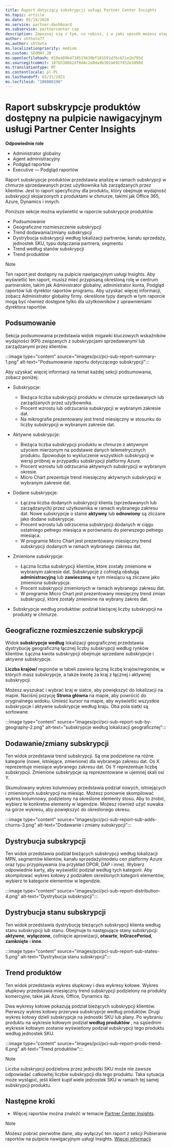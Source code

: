 ```yaml
---
title: Raport dotyczący subskrypcji usługi Partner Center Insights
ms.topic: article
ms.date: 05/19/2020
ms.service: partner-dashboard
ms.subservice: partnercenter-csp
description: Zapoznaj się z tym, co robisz, i w jaki sposób możesz ulepszyć subskrypcje w chmurze, które są sprzedawane klientom lub którymi chcesz zarządzać.
author: shthota77
ms.author: shthota
ms.localizationpriority: medium
ms.custom: SEOMAY.20
ms.openlocfilehash: 019e489b4738515639bf181591dfbc671e1b795d
ms.sourcegitcommit: 10765386b2df0d4c2e8da9b302a692f452e1090d
ms.translationtype: MT
ms.contentlocale: pl-PL
ms.lasthandoff: 03/31/2021
ms.locfileid: "106086196"
---
```

# <a name="product-subscriptions-report-available-from-the-partner-center-insights-dashboard"></a>Raport subskrypcje produktów dostępny na pulpicie nawigacyjnym usługi Partner Center Insights

**Odpowiednie role**

- Administrator globalny
- Agent administracyjny
- Podgląd raportów
- Executive — Podgląd raportów

Raport subskrypcje produktów przedstawia analizę w ramach subskrypcji w chmurze sprzedawanych przez użytkownika lub zarządzanych przez klientów. Jest to raport specyficzny dla produktu, który obejmuje wydajność subskrypcji skojarzonych z produktami w chmurze, takimi jak Office 365, Azure, Dynamics i innych.

Poniższe sekcje można wyświetlić w raporcie subskrypcje produktów.

- Podsumowanie
- Geograficzne rozmieszczenie subskrypcji
- Trend dodawania/zmiany subskrypcji
- Dystrybucja subskrypcji według lokalizacji partnerów, kanału sprzedaży, jednostek SKU, typu dołączania partnera, segmentu
- Trend według stanów subskrypcji
- Trend produktów

 > [!NOTE]
 > Ten raport jest dostępny na pulpicie nawigacyjnym usługi Insights. Aby wyświetlić ten raport, musisz mieć przypisaną określoną rolę w centrum partnerskim, takim jak Administrator globalny, administrator konta, Podgląd raportów lub dyrektor raportów programu. Aby uzyskać więcej informacji, zobacz Administrator globalny firmy. określone typy danych w tym raporcie mogą być również dostępne tylko dla użytkowników z uprawnieniami dyrektora raportów.

## <a name="summary"></a>Podsumowanie

Sekcja podsumowania przedstawia widok migawki kluczowych wskaźników wydajności (KPI) związanych z subskrypcjami sprzedawanymi lub zarządzanymi przez klientów.  

:::image type="content" source="images/pci/pci-sub-report-summary-1.png" alt-text="Podsumowanie raportu dotyczącego subskrypcji":::

Aby uzyskać więcej informacji na temat każdej sekcji podsumowania, zobacz poniżej:

- Subskrypcje:
  - Bieżąca liczba subskrypcji produktu w chmurze sprzedawanych lub zarządzanych przez użytkownika.
  - Procent wzrostu lub odrzucania subskrypcji w wybranym zakresie dat.
  - Na mikrografie prezentowany jest trend miesięczny w stosunku do liczby subskrypcji w wybranym zakresie dat.

- Aktywne subskrypcje:
  - Bieżąca liczba subskrypcji produktu w chmurze z aktywnym użyciem mierzonym na podstawie danych telemetrycznych produktu. Spowoduje to wykluczenie wszystkich subskrypcji w wersji próbnej w przypadku subskrypcji platformy Azure.
  - Procent wzrostu lub odrzucania aktywnych subskrypcji w wybranym okresie.
  - Micro Chart prezentuje trend miesięczny aktywnych subskrypcji w wybranym zakresie dat.

- Dodane subskrypcje:
  - Łączna liczba dodanych subskrypcji klienta (sprzedawanych lub zarządzanych) przez użytkownika w ramach wybranego zakresu dat. Nowe subskrypcje o stanie **aktywny** lub **odnowiony** są zliczane jako dodane subskrypcje.
  - Procent wzrostu lub odrzucenia subskrypcji dodanych w ciągu ostatniego pełnego miesiąca w porównaniu do pierwszego pełnego miesiąca.
  - W programie Micro Chart jest prezentowany miesięczny trend subskrypcji dodanych w ramach wybranego zakresu dat.

- Zmienione subskrypcje:
  - Łączna liczba subskrypcji klientów, które zostały zmienione w wybranym zakresie dat. Subskrypcje z cofniętą obsługą **administracyjną** lub **zawieszoną** w tym miesiącu są zliczane jako zmieniona subskrypcja.  
  - Procent subskrypcji zmienionych w ramach wybranego zakresu dat.
  - W programie Micro Chart jest prezentowany miesięczny trend zmian subskrypcji, które zostały zmienione na wybrany zakres dat.

- Subskrypcje według produktów: podział bieżącej liczby subskrypcji na produkty w chmurze.

## <a name="geographical-spread-of-subscriptions"></a>Geograficzne rozmieszczenie subskrypcji

Widok **subskrypcje według** lokalizacji geograficznej przedstawia dystrybucję geograficzną łącznej liczby subskrypcji według rynków klientów. Łączna kwota subskrypcji obejmuje sprzedane subskrypcje i aktywne subskrypcje.

**Liczba krajów/** regionów w tabeli zawiera łączną liczbę krajów/regionów, w których masz subskrypcje, a także kwotę za kraj z łącznej i aktywnej subskrypcji.

Możesz wyszukać i wybrać kraj w siatce, aby powiększyć do lokalizacji na mapie. Naciśnij pozycję **Strona główna** na mapie, aby powrócić do oryginalnego widoku. Umieść kursor na mapie, aby wyświetlić wszystkie subskrypcje i aktywne subskrypcje według kraju. Oba pola siatki są sortowane.

:::image type="content" source="images/pci/pci-sub-report-sub-by-geography-2.png" alt-text="subskrypcje według lokalizacji geograficznej":::

## <a name="subscription-addschurns"></a>Dodawanie/zmiany subskrypcji

Ten widok przedstawia trend subskrypcji. Są one podzielone na różne kategorie (nowe, istniejące, zmienione) dla wybranego zakresu dat. Oś X reprezentuje miesiące wybranego zakresu dat. Oś Y reprezentuje liczbę subskrypcji. Zmienione subskrypcje są reprezentowane w ujemnej skali osi Y. 

Skumulowany wykres kolumnowy przedstawia podział nowych, istniejących i zmienionych subskrypcji na miesiąc. Możesz ponownie skompilować wykres kolumnowy, podzielony na określone elementy stosu. Aby to zrobić, wybierz te konkretne elementy w legendzie. Możesz również użyć suwaka na górze wykresu, aby powiększyć do określonego okresu.

:::image type="content" source="images/pci/pci-sub-report-sub-adds-churns-3.png" alt-text="Dodawanie i zmiany subskrypcji":::

## <a name="subscription-distribution"></a>Dystrybucja subskrypcji

Ten widok przedstawia podział bieżących subskrypcji według lokalizacji MPN, segmentów klientów, kanału sprzedaży/modelu cen platformy Azure oraz typu przypisywania (na przykład DPOR, DAP i inne). Wybierz odpowiednie karty, aby wyświetlić podział według tych kategorii. Aby skompilować wykres kołowy z podziałem określonych kategorii elementów, wybierz te kategorie elementów w legendzie.

:::image type="content" source="images/pci/pci-sub-report-distribution-4.png" alt-text="Dystrybucja subskrypcji":::

## <a name="subscription-state-distribution"></a>Dystrybucja stanu subskrypcji

Ten widok przedstawia dystrybucję bieżących subskrypcji klienta według stanu subskrypcji lub stanu. Obejmuje to następujące stany subskrypcji: **aktywne**, **wyłączone**, cofnięcie aprowizacji, **otwarte**, **InGracePeriod**, **zamknięte** i **inne**. 

:::image type="content" source="images/pci/pci-sub-report-sub-states-5.png" alt-text="Dystrybucja stanu subskrypcji":::

## <a name="products-trend"></a>Trend produktów

Ten widok przedstawia wykres słupkowy i dwa wykresy kołowe. Wykres słupkowy przedstawia miesięczny trend subskrypcji podzielony na produkty komercyjne, takie jak Azure, Office, Dynamics itp.

Dwa wykresy kołowe pokazują podział bieżących subskrypcji klientów. Pierwszy wykres kołowy przerywa subskrypcje według produktów. Drugi wykres kołowy dzieli subskrypcje na jednostki SKU lub plany. Po wybraniu produktu na wykresie kołowym podział **według produktów** , na sąsiednim wykresie kołowym zostanie wyświetlony podział subskrypcji tego produktu według jednostek SKU.

:::image type="content" source="images/pci/pci-sub-report-prods-trend-6.png" alt-text="Trend produktów":::

> [!NOTE]
 > Liczba subskrypcji podzielona przez jednostki SKU może nie zawsze odpowiadać całkowitej liczbie subskrypcji dla tego produktu. Taka sytuacja może wystąpić, jeśli klient kupił wiele jednostek SKU w ramach tej samej subskrypcji produktu.

## <a name="next-steps"></a>Następne kroki

- Więcej raportów można znaleźć w temacie [Partner Center Insights](partner-center-insights.md).

>[!NOTE] 
> Możesz pobrać pierwotne dane, aby wyłączyć ten raport z sekcji Pobieranie raportów na pulpicie nawigacyjnym usługi Insights. [Więcej informacji](pci-download-reports.md) 
